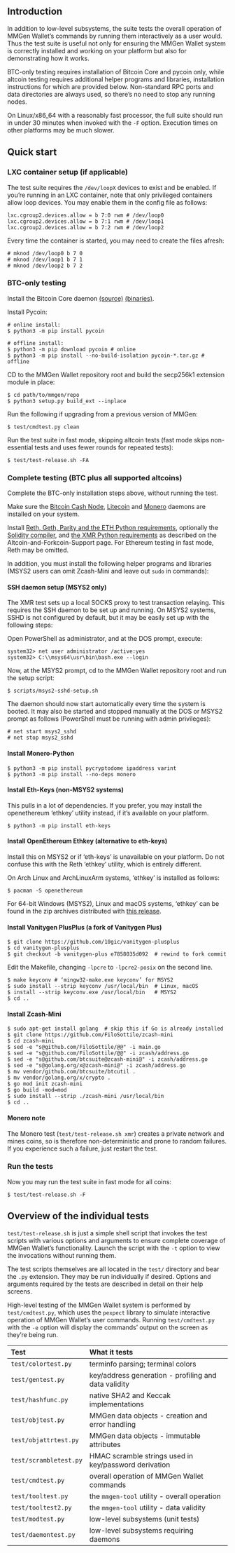 ## Introduction

In addition to low-level subsystems, the suite tests the overall operation of
MMGen Wallet’s commands by running them interactively as a user would.  Thus the
test suite is useful not only for ensuring the MMGen Wallet system is correctly
installed and working on your platform but also for demonstrating how it works.

BTC-only testing requires installation of Bitcoin Core and pycoin only, while
altcoin testing requires additional helper programs and libraries, installation
instructions for which are provided below.  Non-standard RPC ports and data
directories are always used, so there’s no need to stop any running nodes.

On Linux/x86\_64 with a reasonably fast processor, the full suite should run in
under 30 minutes when invoked with the `-F` option.  Execution times on other
platforms may be much slower.

## Quick start

### LXC container setup (if applicable)

The test suite requires the `/dev/loopX` devices to exist and be enabled.  If
you’re running in an LXC container, note that only privileged containers allow
loop devices.  You may enable them in the config file as follows:

```text
lxc.cgroup2.devices.allow = b 7:0 rwm # /dev/loop0
lxc.cgroup2.devices.allow = b 7:1 rwm # /dev/loop1
lxc.cgroup2.devices.allow = b 7:2 rwm # /dev/loop2
```

Every time the container is started, you may need to create the files afresh:

```text
# mknod /dev/loop0 b 7 0
# mknod /dev/loop1 b 7 1
# mknod /dev/loop2 b 7 2
```

### BTC-only testing

Install the Bitcoin Core daemon [(source)][sd] [(binaries)][bd].

Install Pycoin:

```text
# online install:
$ python3 -m pip install pycoin

# offline install:
$ python3 -m pip download pycoin # online
$ python3 -m pip install --no-build-isolation pycoin-*.tar.gz # offline
```

CD to the MMGen Wallet repository root and build the secp256k1 extension module
in place:

```text
$ cd path/to/mmgen/repo
$ python3 setup.py build_ext --inplace
```

Run the following if upgrading from a previous version of MMGen:

```text
$ test/cmdtest.py clean
```

Run the test suite in fast mode, skipping altcoin tests (fast mode skips
non-essential tests and uses fewer rounds for repeated tests):

```text
$ test/test-release.sh -FA
```

### Complete testing (BTC plus all supported altcoins)

Complete the BTC-only installation steps above, without running the test.

Make sure the [Bitcoin Cash Node][cnd], [Litecoin][ld] and [Monero][md]
daemons are installed on your system.

Install [Reth, Geth, Parity and the ETH Python requirements][rg], optionally the
[Solidity compiler][sc], and [the XMR Python requirements][xr] as described on
the Altcoin-and-Forkcoin-Support page.  For Ethereum testing in fast mode, Reth
may be omitted.

In addition, you must install the following helper programs and libraries (MSYS2
users can omit Zcash-Mini and leave out `sudo` in commands):

#### SSH daemon setup (MSYS2 only)

The XMR test sets up a local SOCKS proxy to test transaction relaying.  This
requires the SSH daemon to be set up and running.  On MSYS2 systems, SSHD
is not configured by default, but it may be easily set up with the following
steps:

Open PowerShell as administrator, and at the DOS prompt, execute:

```text
system32> net user administrator /active:yes
system32> C:\\msys64\usr\bin\bash.exe --login
```

Now, at the MSYS2 prompt, cd to the MMGen Wallet repository root and run the
setup script:

```text
$ scripts/msys2-sshd-setup.sh
```

The daemon should now start automatically every time the system is booted. It
may also be started and stopped manually at the DOS or MSYS2 prompt as follows
(PowerShell must be running with admin privileges):

```text
# net start msys2_sshd
# net stop msys2_sshd
```

#### Install Monero-Python

```text
$ python3 -m pip install pycryptodome ipaddress varint
$ python3 -m pip install --no-deps monero
```

#### Install Eth-Keys (non-MSYS2 systems)

This pulls in a lot of dependencies.  If you prefer, you may install the
openethereum ‘ethkey’ utility instead, if it’s available on your platform.

```text
$ python3 -m pip install eth-keys
```

#### Install OpenEthereum Ethkey (alternative to eth-keys)

Install this on MSYS2 or if ‘eth-keys’ is unavailable on your platform.  Do not
confuse this with the Reth ‘ethkey’ utility, which is entirely different.

On Arch Linux and ArchLinuxArm systems, ‘ethkey’ is installed as follows:

```text
$ pacman -S openethereum
```

For 64-bit Windows (MSYS2), Linux and macOS systems, ‘ethkey’ can be found in
the zip archives distributed with [this release][oz].

#### Install Vanitygen PlusPlus (a fork of Vanitygen Plus)

```text
$ git clone https://github.com/10gic/vanitygen-plusplus
$ cd vanitygen-plusplus
$ git checkout -b vanitygen-plus e7858035d092  # rewind to fork commit
```

Edit the Makefile, changing `-lpcre` to `-lpcre2-posix` on the second line.

```text
$ make keyconv # ‘mingw32-make.exe keyconv’ for MSYS2
$ sudo install --strip keyconv /usr/local/bin  # Linux, macOS
$ install --strip keyconv.exe /usr/local/bin   # MSYS2
$ cd ..
```

#### Install Zcash-Mini

```text
$ sudo apt-get install golang  # skip this if Go is already installed
$ git clone https://github.com/FiloSottile/zcash-mini
$ cd zcash-mini
$ sed -e "s@github.com/FiloSottile/@@" -i main.go
$ sed -e "s@github.com/FiloSottile/@@" -i zcash/address.go
$ sed -e "s@github.com/btcsuite@zcash-mini@" -i zcash/address.go
$ sed -e "s@golang.org/x@zcash-mini@" -i zcash/address.go
$ mv vendor/github.com/btcsuite/btcutil .
$ mv vendor/golang.org/x/crypto .
$ go mod init zcash-mini
$ go build -mod=mod
$ sudo install --strip ./zcash-mini /usr/local/bin
$ cd ..
```

#### Monero note

The Monero test (`test/test-release.sh xmr`) creates a private network and
mines coins, so is therefore non-deterministic and prone to random failures.
If you experience such a failure, just restart the test.

### Run the tests

Now you may run the test suite in fast mode for all coins:

```text
$ test/test-release.sh -F
```

## Overview of the individual tests

`test/test-release.sh` is just a simple shell script that invokes the test
scripts with various options and arguments to ensure complete coverage of
MMGen Wallet’s functionality.  Launch the script with the `-t` option to view
the invocations without running them.

The test scripts themselves are all located in the `test/` directory and bear
the `.py` extension.  They may be run individually if desired.  Options and
arguments required by the tests are described in detail on their help screens.

High-level testing of the MMGen Wallet system is performed by `test/cmdtest.py`,
which uses the `pexpect` library to simulate interactive operation of MMGen
Wallet’s user commands.  Running `test/cmdtest.py` with the `-e` option will
display the commands’ output on the screen as they’re being run.

| Test                  | What it tests                                        |
|:----------------------|:-----------------------------------------------------|
| `test/colortest.py`   | terminfo parsing; terminal colors                    |
| `test/gentest.py`     | key/address generation - profiling and data validity |
| `test/hashfunc.py`    | native SHA2 and Keccak implementations               |
| `test/objtest.py`     | MMGen data objects - creation and error handling     |
| `test/objattrtest.py` | MMGen data objects - immutable attributes            |
| `test/scrambletest.py`| HMAC scramble strings used in key/password derivation|
| `test/cmdtest.py`     | overall operation of MMGen Wallet commands           |
| `test/tooltest.py`    | the `mmgen-tool` utility - overall operation         |
| `test/tooltest2.py`   | the `mmgen-tool` utility - data validity             |
| `test/modtest.py`     | low-level subsystems (unit tests)                    |
| `test/daemontest.py`  | low-level subsystems requiring daemons               |

[sd]: Install-Bitcoind-from-Source-on-Linux.md
[bd]: Install-Bitcoind.md
[md]: https://getmonero.org/downloads/#linux
[ad]: https://download.bitcoinabc.org/
[cnd]: https://bitcoincashnode.org/
[ld]: https://download.litecoin.org/litecoin-0.17.1/
[rg]: Altcoin-and-Forkcoin-Support.md#a_geth
[sc]: Altcoin-and-Forkcoin-Support.md#a_dt
[xr]: Altcoin-and-Forkcoin-Support.md#a_xmr_req
[oz]: https://github.com/openethereum/openethereum/releases/tag/v3.1.0
